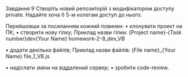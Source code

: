Завдання 9
Створіть новий репозиторій з модифікатором доступу private. Надайте хоча б 5-м колегам доступ до нього.

Перейшовши за посиланням кожний повинен: • клонувати проект на ПК; • створити нову гілку; Приклад назви гілки: {Project name}-{Task number}dev{Your Name} homework-2-9_dev_VB

• додати декілька файлів; Приклад назви файлів: {File name}_{Your Name} file_1_VB.js

• надіслати зміни на віддалений сервер; • зробити code-review.
